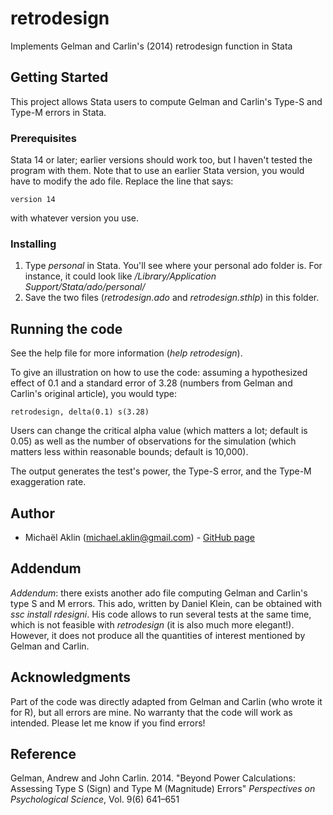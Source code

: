 # retrodesign

Implements Gelman and Carlin's (2014) retrodesign function in Stata

## Getting Started

This project allows Stata users to compute Gelman and Carlin's Type-S and Type-M errors in Stata. 

### Prerequisites

Stata 14 or later; earlier versions should work too, but I haven't tested the program with them. Note that to use an earlier Stata version, you would have to modify the ado file. Replace the line that says:
```
version 14
```

with whatever version you use.

### Installing

1. Type *personal* in Stata. You'll see where your personal ado folder is. For instance, it could look like _/Library/Application Support/Stata/ado/personal/_
2. Save the two files (*retrodesign.ado* and *retrodesign.sthlp*) in this folder. 

## Running the code

See the help file for more information (_help retrodesign_). 

To give an illustration on how to use the code: assuming a hypothesized effect of 0.1 and a standard error of 3.28 (numbers from Gelman and Carlin's original article), you would type:
```
retrodesign, delta(0.1) s(3.28)
```

Users can change the critical alpha value (which matters a lot; default is 0.05) as well as the number of observations for the simulation (which matters less within reasonable bounds; default is 10,000).

The output generates the test's power, the Type-S error, and the Type-M exaggeration rate. 

## Author

* Michaël Aklin (michael.aklin@gmail.com) - [GitHub page](https://github.com/michaelaklin)

## Addendum

_Addendum_: there exists another ado file computing Gelman and Carlin's type S and M errors. This ado, written by Daniel Klein, can be obtained with _ssc install rdesigni_. His code allows to run several tests at the same time, which is not feasible with _retrodesign_ (it is also much more elegant!). However, it does not produce all the quantities of interest mentioned by Gelman and Carlin.

## Acknowledgments

Part of the code was directly adapted from Gelman and Carlin (who wrote it for R), but all errors are mine. No warranty that the code will work as intended. Please let me know if you find errors! 

## Reference

Gelman, Andrew and John Carlin. 2014. "Beyond Power Calculations: Assessing Type S (Sign) and Type M (Magnitude) Errors" _Perspectives on Psychological Science_, Vol. 9(6) 641–651
